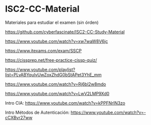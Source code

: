 # ISC2-CC-Material



Materiales para estudiar el examen (sin órden)



https://github.com/cyberfascinate/ISC2-CC-Study-Material

https://www.youtube.com/watch?v=xw7waW8V6jc

https://www.itexams.com/exam/SSCP

https://cissprep.net/free-practice-cissp-quiz/

https://www.youtube.com/playlist?list=PLyABYqulvUwZoxZhdG0bStAPet3YhE_mm

https://www.youtube.com/watch?v=Rj6bl2w8mdo

https://www.youtube.com/watch?v=LwV2LMP9Xd0


Intro CIA: https://www.youtube.com/watch?v=kPPFNrlN3zo

Intro Métodos de Autenticación: https://www.youtube.com/watch?v=-cCXBvr27ww





